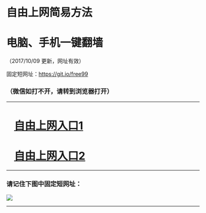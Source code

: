﻿# 自由上网简易方法

# 电脑、手机一键翻墙

（2017/10/09 更新，网址有效）

固定短网址：https://git.io/free99

### （微信如打不开，请转到浏览器打开）


***





# &nbsp;&nbsp; <a href="http://ft1516519755.fwq-tz-1001.info/fwqtz01.html?t=100900126945 " target="_blank">自由上网入口1</a>
# &nbsp;&nbsp; <a href="http://ft1495130123.fwq-tz-1002.info/fwqtz02.html?t=100900114508 " target="_blank">自由上网入口2</a>
***

### 请记住下图中固定短网址：

<img src="https://s3-us-west-2.amazonaws.com/fwq-1001/yjfq-20170905okok.png" /> 


***

